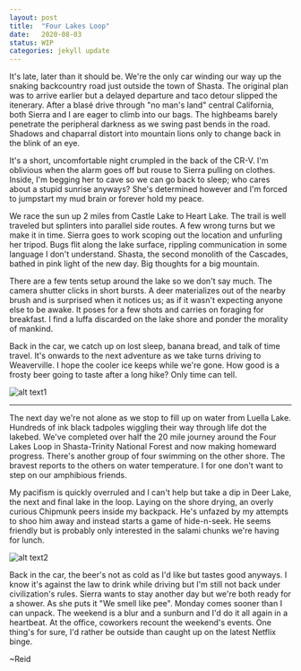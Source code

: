 ```yaml
---
layout: post
title:  "Four Lakes Loop"
date:   2020-08-03
status: WIP
categories: jekyll update
--- 
```


 It's late, later than it should be. We're the only car winding our way up the snaking backcountry road just outside the town of Shasta.  The original plan was to arrive earlier but a delayed departure and taco detour slipped the itenerary.  After a blasé drive through "no man's land" central California, both Sierra and I are eager to climb into our bags.  The highbeams barely penetrate the peripheral darkness as we swing past bends in the road.  Shadows and chaparral distort into mountain lions only to change back in the blink of an eye.

It's a short, uncomfortable night crumpled in the back of the CR-V. I'm oblivious when the alarm goes off but rouse to Sierra pulling on clothes. Inside, I'm begging her to cave so we can go back to sleep; who cares about a stupid sunrise anyways? She's determined however and I'm forced to jumpstart my mud brain or forever hold my peace.

We race the sun up 2 miles from Castle Lake to Heart Lake.  The trail is well traveled but splinters into parallel side routes.  A few wrong turns but we make it in time. Sierra goes to work scoping out the location and unfurling her tripod. Bugs flit along the lake surface, rippling communication in some language I don't understand.  Shasta, the second monolith of the Cascades, bathed in pink light of the new day.  Big thoughts for a big mountain.

There are a few tents setup around the lake so we don't say much. The camera shutter clicks in short bursts.  A deer materializes out of the nearby brush and is surprised when it notices us; as if it wasn't expecting anyone else to be awake.  It poses for a few shots and carries on foraging for breakfast. I find a luffa discarded on the lake shore and ponder the morality of mankind.

Back in the car, we catch up on lost sleep, banana bread, and talk of time travel.  It's onwards to the next adventure as we take turns driving to Weaverville.  I hope the cooler ice keeps while we're gone.  How good is a frosty beer going to taste after a long hike?  Only time can tell.  

![alt text1][deer]

---

The next day we're not alone as we stop to fill up on water from Luella Lake.  Hundreds of ink black tadpoles wiggling their way through life dot the lakebed.  We've completed over half the 20 mile journey around the Four Lakes Loop in Shasta-Trinity National Forest and now making homeward progress.  There's another group of four swimming on the other shore.  The bravest reports to the others on water temperature. I for one don't want to step on our amphibious friends.  

My pacifism is quickly overruled and I can't help but take a dip in Deer Lake, the next and final lake in the loop.  Laying on the shore drying, an overly curious Chipmunk peers inside my backpack.  He's unfazed by my attempts to shoo him away and instead starts a game of hide-n-seek.  He seems friendly but is probably only interested in the salami chunks we're having for lunch.  

![alt text2][deer lake]

Back in the car, the beer's not as cold as I'd like but tastes good anyways.  I know it's against the law to drink while driving but I'm still not back under civilization's rules.  Sierra wants to stay another day but we're both ready for a shower. As she puts it "We smell like pee".  Monday comes sooner than I can unpack.  The weekend is a blur and a sunburn and I'd do it all again in a heartbeat. At the office, coworkers recount the weekend's events.  One thing's for sure, I'd rather be outside than caught up on the latest Netflix binge.

~Reid

[shasta]: https://lh3.googleusercontent.com/BK3nLVp296nwMRSrZ9vZe4g-lf_WofIXGlgBbru6GTBSxvcXqK7Kxyy030JERSp4g4q6J17ic5vFRUWgskWNh2jpBUSNavJ9ILZbBkmXrQNQ5MTW5de_U-wXkRi4TIprh7xK7RinnKHKzw648SgLF5ABkFKuG24dZ0nN0qQTJOT3M7Ol8CFXYwgJoUb-H-ZkpRb8apmnTbEgbTmIaMHF3rke90rMWux0tdk1b0VhQCeXKIaRSky7A6e9odTyAeWCm48rnWwBzRN5fVJBs-tzkC_7OVTj_5pbikHh-6lf5mInlByZlfGP_AdOFobcd9eNMJ5kXQvp24vzccVuBeQRtuDIDj_si0E4m6fhZRwKOcXauC_WIfnLjERXK1yNj-XFebp5FmYZ8Hcbl2KeP8sVDDqV_tCWgIptrix630grmKgL9MCKkII7NoZBRy1-0A0SzYsX-hcV3jP-COisT3jlh9CFVBkjCB5FQ4dr0kRuEEva2RdHxKb5BzMKktX8WN6GnIghA981UOa6aaLUFKyxupoVWH90X0raHKO7WOhSVpqi_uBbI4EbXld2TxTrUdIMd_ZREbrS4HSWmMjaXs5hit8T2gAFWubeGfne9wl_gesSk1FJjD4xgyzzXOkJPQ2y6JhVu2is4517ei7iLd0qw7rFmZtug-vmBJ1hs3qdCmN7vGAsoqpUZSYtUq4L=w2238-h1492-no?authuser=0 "Mt Shasta from Heart Lake"

[deer]: https://lh3.googleusercontent.com/7JirLopm5Md6fMD9JdOhYd1iBNYdWucVpkYbFpVdjc-mkyIWDXNj2F_Ojk4xo31j7t8-5ShEQHAJkJOSxwRr13jAtEahCdXOSSLkH35RSObUJ9B4aGVtKxOej4lEsk7tp31UnovfMMB1Gp6tQUaBo-Zt6LGle6lX6ME92zHxPSDVTbOy15bs2zfECJsVku9iE_NZct63WFyQo2SWNV8R748wC5ZPqkew2vfzIJhT-_IPcGDgN30_awuN2ezmWhZXLm1K5c4hc1lZk1HSeVG_7aH-wJivnHuw4B_ewaSaxlyibJm7mvTydwa1Lp-91kVcn4lhL42GWcPUSTje3NMQ-FEkMlWqYTAVOgpBTuloSj-aBRJ8xmLEa89bEQotGpet2-WHRtCuepZzR-kiY3Oz-NiYhl3B9lJ6kw7vc08mmyMpz6AYtCUDgWROOhYsuBuOH-jXSZYLzaO0YfWWI9UlSVWMkyVZ4log15S_k7Ca1ZCWdDSOtnomRwm35zciZZ8MuG0QbhNR0r2pjKbRZM5XCk08IsIoSb_DY39VeQ9Mk8S4qS-lwM4G0zVooh6ZO_vZaRYML-52DEhZMPTXqkV86bzY8OA2g6i9BghFFCLqq9XNBOrw5s-tL0DxPF4xSu-OjPAkFyjbYLCF3IkasyMktSLRm76WAeevkyUe3e6-0U4HOOVmJa1ii9a5SyhZ=w1990-h1492-no?authuser=0 "Deer in front of Shasta"

[deer lake]: https://lh3.googleusercontent.com/4FPVZljs56u9qEe3KJ90cgj3COWahVkkuWNSSrSCyQ764vXQCFPHrmbm7PE009e_479SwbV5Ovebs72ibLdbU7uGYTx1ahIGuuNMAYAhnxbivYUvoUwrUD7JYjnZMs24WVC8yUP2LjBZrwubXbOn1x5EcGjQAQvPkw9NQXSS8E6kjMxszOxtnoyvGBzr3iADhB5gH0MC5FdaGSnPASms3PTLdhSUY7u2rdw0zSP-3yqExzZ_HwxiIRVxm5mjtyvb3CMeBKusHl_Jpkh39wkHLieIWTdDQHzIqhSH_m5gXvbVEWBCz7kIJsMi3DfcBLe8uKIeOlzRcqt6oRo6bnVd6JRIdYbShcdXOSU-uk-h7lV-HhhToFjdMD26V_f6zikA4XiLIpK5hJusBKB441iAfaBBtM5_3mf2qc3mgdh9peLgY8qt6NqCsEnxeQlcFA2K1hZY5RzDXIP--0C_0SzjCAcKzQC_ETud5lL4y9enQWyMcMj9AvfX58DhyYp4fPKst7ugxPlFgpdYOPEvuS0BcJfJVmb23WwbUsXGyIIi3sHBHRKsFDR5kle3cqAen9sh22JN5_KbMpNb1LX46qEx_g13VVZ8Sqqns0s84PGeXnqiTYbznImW6WQjF9w_uJFWMatvyx41AIAwurnAubEbx71jOFIybr0_j-Vk7VxjbK-n7E_40glJG6RsqrNn=w1990-h1492-no?authuser=0 "Deer Lake"
<!--stackedit_data:
eyJoaXN0b3J5IjpbMTM3NTc5NTI2MCwxMTc0MzQxNTc0LDEwND
YwNzY2NzUsLTE3MTUzNjA4NjMsLTEwMjU1OTU1N119
-->